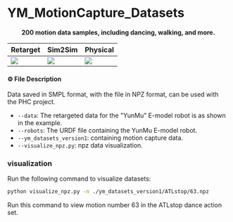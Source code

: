 # YM_MotionCapture_Datasets

<p align="center">
  <strong>200 motion data samples, including dancing, walking, and more.</strong> 
</p>


<div align="center">

| <div align="center"> Retarget </div> | <div align="center">  Sim2Sim </div> |  <div align="center"> Physical </div> |
|--- | --- | --- |
| [<img src="gif/retarget.gif" height="280" style="width: auto; height: auto;">]() | [<img src="gif/sim.gif" height="280" style="width: auto; height: auto;">]() | [<img src="gif/real.gif" height="280" style="width: auto; height: auto;">]() |

</div>

#### ⚙️ File Description
Data saved in SMPL format, with the file in NPZ format, can be used with the PHC project.
- `--data`: The retargeted data for the "YunMu" E-model robot is as shown in the example.
- `--robots`: The URDF file containing the YunMu E-model robot.
- `--ym_datasets_version1`: containing motion capture data.
- `--visualize_npz.py`: npz data visualization.

### visualization
Run the following command to visualize datasets:
```bash
python visualize_npz.py -n ./ym_datasets_version1/ATLstop/63.npz
```
Run this command to view motion number 63 in the ATLstop dance action set.
